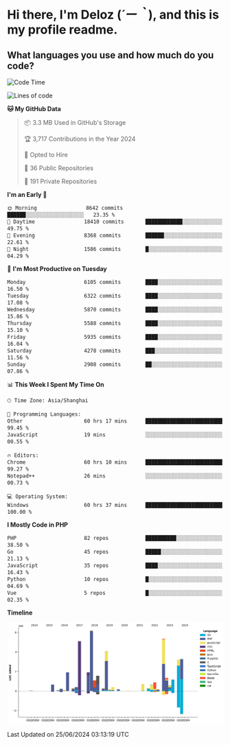 # **Hi there, I'm Deloz (*´ー｀*), and this is my profile readme.**

## **What languages you use and how much do you code?**

<!--START_SECTION:waka-->
![Code Time](http://img.shields.io/badge/Code%20Time-4%2C281%20hrs%2030%20mins-blue)

![Lines of code](https://img.shields.io/badge/From%20Hello%20World%20I%27ve%20Written-41.9%20million%20lines%20of%20code-blue)

**🐱 My GitHub Data** 

> 📦 3.3 MB Used in GitHub's Storage 
 > 
> 🏆 3,717 Contributions in the Year 2024
 > 
> 💼 Opted to Hire
 > 
> 📜 36 Public Repositories 
 > 
> 🔑 191 Private Repositories 
 > 
**I'm an Early 🐤** 

```text
🌞 Morning                8642 commits        ██████░░░░░░░░░░░░░░░░░░░   23.35 % 
🌆 Daytime                18410 commits       ████████████░░░░░░░░░░░░░   49.75 % 
🌃 Evening                8368 commits        ██████░░░░░░░░░░░░░░░░░░░   22.61 % 
🌙 Night                  1586 commits        █░░░░░░░░░░░░░░░░░░░░░░░░   04.29 % 
```
📅 **I'm Most Productive on Tuesday** 

```text
Monday                   6105 commits        ████░░░░░░░░░░░░░░░░░░░░░   16.50 % 
Tuesday                  6322 commits        ████░░░░░░░░░░░░░░░░░░░░░   17.08 % 
Wednesday                5870 commits        ████░░░░░░░░░░░░░░░░░░░░░   15.86 % 
Thursday                 5588 commits        ████░░░░░░░░░░░░░░░░░░░░░   15.10 % 
Friday                   5935 commits        ████░░░░░░░░░░░░░░░░░░░░░   16.04 % 
Saturday                 4278 commits        ███░░░░░░░░░░░░░░░░░░░░░░   11.56 % 
Sunday                   2908 commits        ██░░░░░░░░░░░░░░░░░░░░░░░   07.86 % 
```


📊 **This Week I Spent My Time On** 

```text
🕑︎ Time Zone: Asia/Shanghai

💬 Programming Languages: 
Other                    60 hrs 17 mins      █████████████████████████   99.45 % 
JavaScript               19 mins             ░░░░░░░░░░░░░░░░░░░░░░░░░   00.55 % 

🔥 Editors: 
Chrome                   60 hrs 10 mins      █████████████████████████   99.27 % 
Notepad++                26 mins             ░░░░░░░░░░░░░░░░░░░░░░░░░   00.73 % 

💻 Operating System: 
Windows                  60 hrs 37 mins      █████████████████████████   100.00 % 
```

**I Mostly Code in PHP** 

```text
PHP                      82 repos            ██████████░░░░░░░░░░░░░░░   38.50 % 
Go                       45 repos            █████░░░░░░░░░░░░░░░░░░░░   21.13 % 
JavaScript               35 repos            ████░░░░░░░░░░░░░░░░░░░░░   16.43 % 
Python                   10 repos            █░░░░░░░░░░░░░░░░░░░░░░░░   04.69 % 
Vue                      5 repos             █░░░░░░░░░░░░░░░░░░░░░░░░   02.35 % 
```



**Timeline**

![Lines of Code chart](https://raw.githubusercontent.com/deloz/deloz/main/assets/bar_graph.png)


 Last Updated on 25/06/2024 03:13:19 UTC
<!--END_SECTION:waka-->
